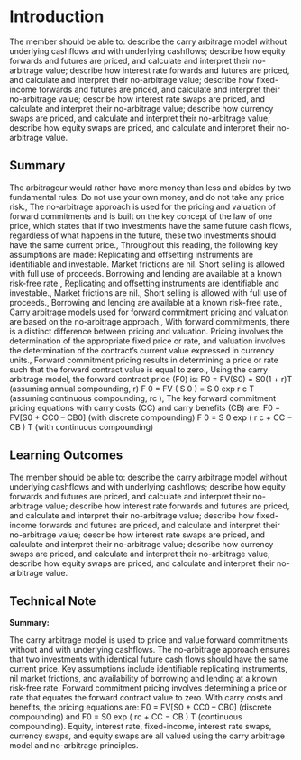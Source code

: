 # Introduction

The member should be able to: describe the carry arbitrage model without underlying cashflows and with underlying cashflows; describe how equity forwards and futures are priced, and calculate and interpret their no-arbitrage value; describe how interest rate forwards and futures are priced, and calculate and interpret their no-arbitrage value; describe how fixed-income forwards and futures are priced, and calculate and interpret their no-arbitrage value; describe how interest rate swaps are priced, and calculate and interpret their no-arbitrage value; describe how currency swaps are priced, and calculate and interpret their no-arbitrage value; describe how equity swaps are priced, and calculate and interpret their no-arbitrage value.

## Summary

The arbitrageur would rather have more money than less and abides by two fundamental rules: Do not use your own money, and do not take any price risk., The no-arbitrage approach is used for the pricing and valuation of forward commitments and is built on the key concept of the law of one price, which states that if two investments have the same future cash flows, regardless of what happens in the future, these two investments should have the same current price., Throughout this reading, the following key assumptions are made: Replicating and offsetting instruments are identifiable and investable. Market frictions are nil. Short selling is allowed with full use of proceeds. Borrowing and lending are available at a known risk-free rate., Replicating and offsetting instruments are identifiable and investable., Market frictions are nil., Short selling is allowed with full use of proceeds., Borrowing and lending are available at a known risk-free rate., Carry arbitrage models used for forward commitment pricing and valuation are based on the no-arbitrage approach., With forward commitments, there is a distinct difference between pricing and valuation. Pricing involves the determination of the appropriate fixed price or rate, and valuation involves the determination of the contract’s current value expressed in currency units., Forward commitment pricing results in determining a price or rate such that the forward contract value is equal to zero., Using the carry arbitrage model, the forward contract price (F0) is: F0 = FV(S0) = S0(1 + r)T (assuming annual compounding, r) F 0 = FV ( S 0 ) = S 0 exp r c T (assuming continuous compounding, rc ), The key forward commitment pricing equations with carry costs (CC) and carry benefits (CB) are: F0 = FV[S0 + CC0 – CB0] (with discrete compounding) F 0 = S 0 exp ( r c + CC − CB ) T (with continuous compounding)

## Learning Outcomes

The member should be able to: describe the carry arbitrage model without underlying cashflows and with underlying cashflows; describe how equity forwards and futures are priced, and calculate and interpret their no-arbitrage value; describe how interest rate forwards and futures are priced, and calculate and interpret their no-arbitrage value; describe how fixed-income forwards and futures are priced, and calculate and interpret their no-arbitrage value; describe how interest rate swaps are priced, and calculate and interpret their no-arbitrage value; describe how currency swaps are priced, and calculate and interpret their no-arbitrage value; describe how equity swaps are priced, and calculate and interpret their no-arbitrage value.

## Technical Note

**Summary:**

The carry arbitrage model is used to price and value forward commitments without and with underlying cashflows. The no-arbitrage approach ensures that two investments with identical future cash flows should have the same current price. Key assumptions include identifiable replicating instruments, nil market frictions, and availability of borrowing and lending at a known risk-free rate. Forward commitment pricing involves determining a price or rate that equates the forward contract value to zero. With carry costs and benefits, the pricing equations are: F0 = FV[S0 + CC0 – CB0] (discrete compounding) and F0 = S0 exp ( rc + CC − CB ) T (continuous compounding). Equity, interest rate, fixed-income, interest rate swaps, currency swaps, and equity swaps are all valued using the carry arbitrage model and no-arbitrage principles.